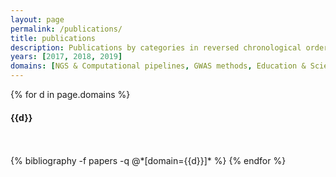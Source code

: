```yaml
---
layout: page
permalink: /publications/
title: publications
description: Publications by categories in reversed chronological order. Generated by jekyll-scholar.
years: [2017, 2018, 2019]
domains: [NGS & Computational pipelines, GWAS methods, Education & Scientific communication]
---
```



{% for d in page.domains %}
  <h4 class="year">{{d}}</h4>
  <br/> <br/>
  {% bibliography -f papers -q @*[domain={{d}}]* %}
{% endfor %}

